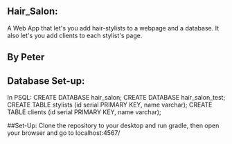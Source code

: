 ## Hair_Salon:
A Web App that let's you add hair-stylists to a webpage and a database. It also let's you add clients to each stylist's page.

## By Peter

## Database Set-up:
In PSQL:
CREATE DATABASE hair_salon;
CREATE DATABASE hair_salon_test;
CREATE TABLE stylists (id serial PRIMARY KEY, name varchar);
CREATE TABLE clients (id serial PRIMARY KEY, name varchar);

##Set-Up: 
Clone the repository to your desktop and run gradle, then open your browser and go to localhost:4567/

